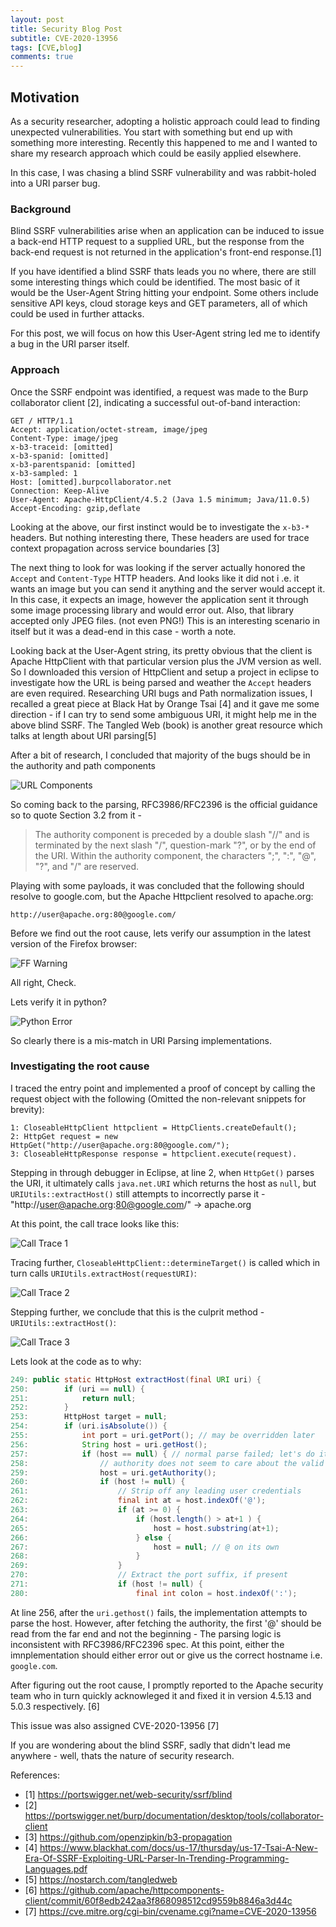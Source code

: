 ```yaml
---
layout: post
title: Security Blog Post 
subtitle: CVE-2020-13956
tags: [CVE,blog]
comments: true
---
```


## Motivation
As a security researcher, adopting a holistic approach could lead to finding unexpected vulnerabilities. You start with something but end up with something more interesting. Recently this happened to me and I wanted to share my research approach which could be easily applied elsewhere. 

In this case, I was chasing a blind SSRF vulnerability and was rabbit-holed into a URI parser bug.

### Background

Blind SSRF vulnerabilities arise when an application can be induced to issue a back-end HTTP request to a supplied URL, but the response from the back-end request is not returned in the application's front-end response.[1]

If you have identified a blind SSRF thats leads you no where, there are still some interesting things which could be identified. The most basic of it would be the User-Agent String hitting your endpoint. Some others include sensitive API keys, cloud storage keys and GET parameters, all of which could be used in further attacks.

For this post, we will focus on how this User-Agent string led me to identify a bug in the URI parser itself. 

### Approach

Once the SSRF endpoint was identified, a request was made to the Burp collaborator client [2], indicating a successful out-of-band interaction: 

~~~
GET / HTTP/1.1
Accept: application/octet-stream, image/jpeg
Content-Type: image/jpeg
x-b3-traceid: [omitted]
x-b3-spanid: [omitted]
x-b3-parentspanid: [omitted]
x-b3-sampled: 1
Host: [omitted].burpcollaborator.net
Connection: Keep-Alive
User-Agent: Apache-HttpClient/4.5.2 (Java 1.5 minimum; Java/11.0.5)
Accept-Encoding: gzip,deflate 
~~~

Looking at the above, our first instinct would be to investigate the `x-b3-*` headers. But nothing interesting there, These headers are used for trace context propagation across service boundaries [3]

The next thing to look for was looking if the server actually honored the `Accept` and `Content-Type` HTTP headers. And looks like it did not i .e. it wants an image but you can send it anything and the server would accept it. In this case, it expects an image, however the application sent it through some image processing library and would error out. Also, that library accepted only JPEG files. (not even PNG!) This is an interesting scenario in itself but it was a dead-end in this case - worth a note.

Looking back at the User-Agent string, its pretty obvious that the client is Apache HttpClient with that particular version plus the JVM version as well. So I downloaded this version of HttpClient and setup a project in eclipse to investigate how the URL is being parsed and weather the `Accept` headers are even required. Researching URI bugs and Path normalization issues, I recalled a great piece at Black Hat by Orange Tsai [4] and it gave me some direction - if I can try to send some ambiguous URI, it might help me in the above blind SSRF. The Tangled Web (book) is another great resource which talks at length about URI parsing[5] 

After a bit of research, I concluded that majority of the bugs should be in the authority and path components

![URL Components](https://raw.githubusercontent.com/priyankn/priyankn.github.io/master/assets/img/URLComponents.JPG)

So coming back to the parsing, RFC3986/RFC2396 is the official guidance so to quote Section 3.2 from it - 

> The authority component is preceded by a double slash "//" and is terminated by the next slash "/", question-mark "?", or by the end of the URI.  Within the authority component, the characters ";", ":", "@", "?", and "/" are reserved.



Playing with some payloads, it was concluded that the following should resolve to google.com, but the Apache Httpclient resolved to apache.org: 

`http://user@apache.org:80@google.com/`

Before we find out the root cause, lets verify our assumption in the latest version of the Firefox browser:

![FF Warning](https://raw.githubusercontent.com/priyankn/priyankn.github.io/master/assets/img/FF_Warning.JPG)


All right, Check.

Lets verify it in python?

![Python Error](https://raw.githubusercontent.com/priyankn/priyankn.github.io/master/assets/img/urllib2_py.JPG)

So clearly there is a mis-match in URI Parsing implementations. 


### Investigating the root cause


I traced the entry point and implemented a proof of concept by calling the request object with the following (Omitted the non-relevant snippets for brevity):

~~~
1: CloseableHttpClient httpclient = HttpClients.createDefault();
2: HttpGet request = new HttpGet("http://user@apache.org:80@google.com/");
3: CloseableHttpResponse response = httpclient.execute(request). 
~~~

Stepping in through debugger in Eclipse, at line 2, when `HttpGet()` parses the URI, it ultimately calls `java.net.URI` which returns the host as `null`, but `URIUtils::extractHost()` still attempts to incorrectly parse it - "http://user@apache.org:80@google.com/"  -> apache.org

At this point, the call trace looks like this: 

![Call Trace 1](https://raw.githubusercontent.com/priyankn/priyankn.github.io/master/assets/img/calltrace1.JPG)

Tracing further, `CloseableHttpClient::determineTarget()` is called which in turn calls `URIUtils.extractHost(requestURI)`:

![Call Trace 2](https://raw.githubusercontent.com/priyankn/priyankn.github.io/master/assets/img/CallTRace2.JPG)

Stepping further, we conclude that this is the culprit method - `URIUtils::extractHost()`:

![Call Trace 3](https://raw.githubusercontent.com/priyankn/priyankn.github.io/master/assets/img/Call%20Trace%203.JPG)


Lets look at the code as to why: 

```java
249: public static HttpHost extractHost(final URI uri) {
250:        if (uri == null) {
251:            return null;
252:        }
253:        HttpHost target = null;
254:        if (uri.isAbsolute()) {
255:            int port = uri.getPort(); // may be overridden later
256:            String host = uri.getHost();
257:            if (host == null) { // normal parse failed; let's do it ourselves
258:                // authority does not seem to care about the valid character-set for host names
259:                host = uri.getAuthority();
260:                if (host != null) {
261:                    // Strip off any leading user credentials
262:                    final int at = host.indexOf('@');
263:                    if (at >= 0) {
264:                        if (host.length() > at+1 ) {
265:                            host = host.substring(at+1);                         //After fetching the authority, the first '@' should be read from the far end and not the beginning.
266:                        } else {
267:                            host = null; // @ on its own
268:                        }
269:                    }
270:                    // Extract the port suffix, if present
271:                    if (host != null) {
280:                        final int colon = host.indexOf(':');
```

At line 256, after the `uri.gethost()` fails, the implementation attempts to parse the host. However, after fetching the authority, the first '@' should be read from the far end and not the beginning - The parsing logic is inconsistent with RFC3986/RFC2396 spec. At this point, either the imnplementation should either error out or give us the correct hostname i.e. `google.com`.

After figuring out the root cause, I promptly reported to the Apache security team who in turn quickly acknowleged it and fixed it in version 4.5.13 and 5.0.3 respectively. [6]

This issue was also assigned CVE-2020-13956 [7]

If you are wondering about the blind SSRF, sadly that didn't lead me anywhere - well, thats the nature of security research.

References:
* [1] https://portswigger.net/web-security/ssrf/blind
* [2] https://portswigger.net/burp/documentation/desktop/tools/collaborator-client
* [3] https://github.com/openzipkin/b3-propagation
* [4] https://www.blackhat.com/docs/us-17/thursday/us-17-Tsai-A-New-Era-Of-SSRF-Exploiting-URL-Parser-In-Trending-Programming-Languages.pdf
* [5] https://nostarch.com/tangledweb
* [6] https://github.com/apache/httpcomponents-client/commit/60f8edb242aa3f868098512cd9559b8846a3d44c
* [7] https://cve.mitre.org/cgi-bin/cvename.cgi?name=CVE-2020-13956
